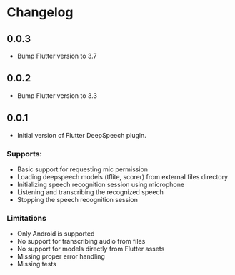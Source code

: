# Changelog

## 0.0.3

- Bump Flutter version to 3.7

## 0.0.2

- Bump Flutter version to 3.3

## 0.0.1

- Initial version of Flutter DeepSpeech plugin.

### Supports:
- Basic support for requesting mic permission
- Loading deepspeech models (tflite, scorer) from external files directory
- Initializing speech recognition session using microphone
- Listening and transcribing the recognized speech
- Stopping the speech recognition session

### Limitations
- Only Android is supported
- No support for transcribing audio from files
- No support for  models directly from Flutter assets
- Missing proper error handling
- Missing tests